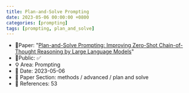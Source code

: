 ```yaml
---
title: Plan-and-Solve Prompting
date: 2023-05-06 00:00:00 +0800
categories: [prompting]
tags: [prompting, plan_and_solve]
---
```


- 📙Paper: "[Plan-and-Solve Prompting: Improving Zero-Shot Chain-of-Thought Reasoning by Large Language Models](https://www.semanticscholar.org/paper/Plan-and-Solve-Prompting%3A-Improving-Zero-Shot-by-Wang-Xu/62176de125738e3b95850d1227bac81fd646b78e)"
- 🔑Public: ✅
- ⚲ Area: Prompting
- 📅 Date: 2023-05-06
- 🔎 Paper Section: methods / advanced / plan and solve
- 📝 References: 53
